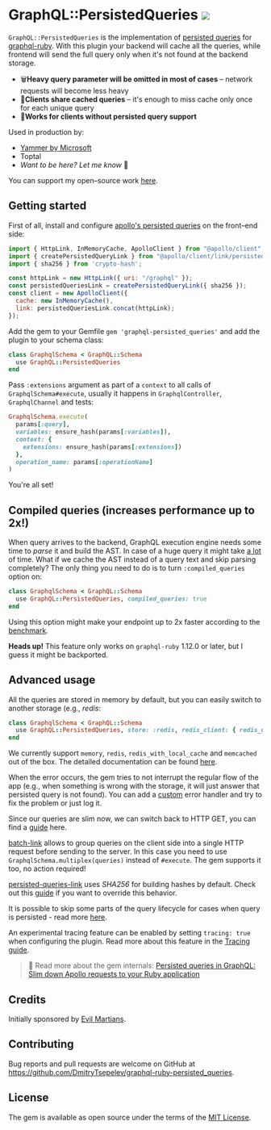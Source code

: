 # GraphQL::PersistedQueries ![](https://ruby-gem-downloads-badge.herokuapp.com/graphql-persisted_queries?type=total)

`GraphQL::PersistedQueries` is the implementation of [persisted queries](https://www.apollographql.com/docs/react/api/link/persisted-queries/) for [graphql-ruby](https://github.com/rmosolgo/graphql-ruby). With this plugin your backend will cache all the queries, while frontend will send the full query only when it's not found at the backend storage.

- 🗑**Heavy query parameter will be omitted in most of cases** – network requests will become less heavy
- 🤝**Clients share cached queries** – it's enough to miss cache only once for each unique query
- 🎅**Works for clients without persisted query support**

Used in production by:

- [Yammer by Microsoft](https://github.com/DmitryTsepelev/graphql-ruby-persisted_queries/issues/20#issuecomment-587945989)
- Toptal
- _Want to be here? Let me know_ 🙂

You can support my open–source work [here](https://boosty.to/dmitry_tsepelev).

## Getting started

First of all, install and configure [apollo's persisted queries](https://www.apollographql.com/docs/react/api/link/persisted-queries/) on the front–end side:

```js
import { HttpLink, InMemoryCache, ApolloClient } from "@apollo/client";
import { createPersistedQueryLink } from "@apollo/client/link/persisted-queries";
import { sha256 } from 'crypto-hash';

const httpLink = new HttpLink({ uri: "/graphql" });
const persistedQueriesLink = createPersistedQueryLink({ sha256 });
const client = new ApolloClient({
  cache: new InMemoryCache(),
  link: persistedQueriesLink.concat(httpLink);
});
```

Add the gem to your Gemfile `gem 'graphql-persisted_queries'` and add the plugin to your schema class:

```ruby
class GraphqlSchema < GraphQL::Schema
  use GraphQL::PersistedQueries
end
```

Pass `:extensions` argument as part of a `context` to all calls of `GraphqlSchema#execute`, usually it happens in `GraphqlController`, `GraphqlChannel` and tests:

```ruby
GraphqlSchema.execute(
  params[:query],
  variables: ensure_hash(params[:variables]),
  context: {
    extensions: ensure_hash(params[:extensions])
  },
  operation_name: params[:operationName]
)
```

You're all set!

## Compiled queries (increases performance up to 2x!)

When query arrives to the backend, GraphQL execution engine needs some time to _parse_ it and build the AST. In case of a huge query it might take [a lot](https://gist.github.com/DmitryTsepelev/36e290cf64b4ec0b18294d0a57fb26ff#file-1_result-md) of time. What if we cache the AST instead of a query text and skip parsing completely? The only thing you need to do is to turn `:compiled_queries` option on:

```ruby
class GraphqlSchema < GraphQL::Schema
  use GraphQL::PersistedQueries, compiled_queries: true
end
```

Using this option might make your endpoint up to 2x faster according to the [benchmark](docs/compiled_queries_benchmark.md).

**Heads up!** This feature only works on `graphql-ruby` 1.12.0 or later, but I guess it might be backported.

## Advanced usage

All the queries are stored in memory by default, but you can easily switch to another storage (e.g., _redis_:

```ruby
class GraphqlSchema < GraphQL::Schema
  use GraphQL::PersistedQueries, store: :redis, redis_client: { redis_url: ENV["MY_REDIS_URL"] }
end
```

We currently support `memory`, `redis`, `redis_with_local_cache` and `memcached` out of the box. The detailed documentation can be found [here](docs/alternative_stores.md).

When the error occurs, the gem tries to not interrupt the regular flow of the app (e.g., when something is wrong with the storage, it will just answer that persisted query is not found). You can add a [custom](docs/error_handling.md) error handler and try to fix the problem or just log it.

Since our queries are slim now, we can switch back to HTTP GET, you can find a [guide](docs/http_cache.md) here.

[batch-link](https://www.apollographql.com/docs/react/api/link/apollo-link-batch-http/) allows to group queries on the client side into a single HTTP request before sending to the server. In this case you need to use `GraphqlSchema.multiplex(queries)` instead of `#execute`. The gem supports it too, no action required!

[persisted-queries-link](https://www.apollographql.com/docs/react/api/link/persisted-queries/) uses _SHA256_ for building hashes by default. Check out this [guide](docs/hash.md) if you want to override this behavior.

It is possible to skip some parts of the query lifecycle for cases when query is persisted - read more [here](docs/skip_query_preprocessing.md).

An experimental tracing feature can be enabled by setting `tracing: true` when configuring the plugin. Read more about this feature in the [Tracing guide](docs/tracing.md).

> 📖 Read more about the gem internals: [Persisted queries in GraphQL:
Slim down Apollo requests to your Ruby application](https://evilmartians.com/chronicles/persisted-queries-in-graphql-slim-down-apollo-requests-to-your-ruby-application)

## Credits

Initially sponsored by [Evil Martians](http://evilmartians.com).

## Contributing

Bug reports and pull requests are welcome on GitHub at https://github.com/DmitryTsepelev/graphql-ruby-persisted_queries.

## License

The gem is available as open source under the terms of the [MIT License](https://opensource.org/licenses/MIT).
